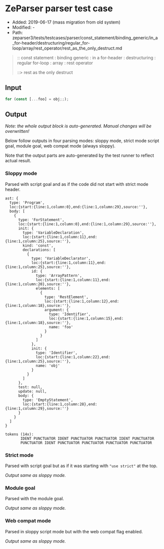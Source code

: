 # ZeParser parser test case

- Added: 2019-06-17 (mass migration from old system)
- Modified: -
- Path: zeparser3/tests/testcases/parser/const_statement/binding_generic/in_a_for-header/destructuring/regular_for-loop/array/rest_operator/rest_as_the_only_destruct.md

> :: const statement : binding generic : in a for-header : destructuring : regular for-loop : array : rest operator
>
> ::> rest as the only destruct

## Input

`````js
for (const [...foo] = obj;;);
`````

## Output

_Note: the whole output block is auto-generated. Manual changes will be overwritten!_

Below follow outputs in four parsing modes: sloppy mode, strict mode script goal, module goal, web compat mode (always sloppy).

Note that the output parts are auto-generated by the test runner to reflect actual result.

### Sloppy mode

Parsed with script goal and as if the code did not start with strict mode header.

`````
ast: {
  type: 'Program',
  loc:{start:{line:1,column:0},end:{line:1,column:29},source:''},
  body: [
    {
      type: 'ForStatement',
      loc:{start:{line:1,column:0},end:{line:1,column:29},source:''},
      init: {
        type: 'VariableDeclaration',
        loc:{start:{line:1,column:11},end:{line:1,column:25},source:''},
        kind: 'const',
        declarations: [
          {
            type: 'VariableDeclarator',
            loc:{start:{line:1,column:11},end:{line:1,column:25},source:''},
            id: {
              type: 'ArrayPattern',
              loc:{start:{line:1,column:11},end:{line:1,column:20},source:''},
              elements: [
                {
                  type: 'RestElement',
                  loc:{start:{line:1,column:12},end:{line:1,column:18},source:''},
                  argument: {
                    type: 'Identifier',
                    loc:{start:{line:1,column:15},end:{line:1,column:18},source:''},
                    name: 'foo'
                  }
                }
              ]
            },
            init: {
              type: 'Identifier',
              loc:{start:{line:1,column:22},end:{line:1,column:25},source:''},
              name: 'obj'
            }
          }
        ]
      },
      test: null,
      update: null,
      body: {
        type: 'EmptyStatement',
        loc:{start:{line:1,column:28},end:{line:1,column:29},source:''}
      }
    }
  ]
}

tokens (14x):
       IDENT PUNCTUATOR IDENT PUNCTUATOR PUNCTUATOR IDENT PUNCTUATOR
       PUNCTUATOR IDENT PUNCTUATOR PUNCTUATOR PUNCTUATOR PUNCTUATOR
`````

### Strict mode

Parsed with script goal but as if it was starting with `"use strict"` at the top.

_Output same as sloppy mode._

### Module goal

Parsed with the module goal.

_Output same as sloppy mode._

### Web compat mode

Parsed in sloppy script mode but with the web compat flag enabled.

_Output same as sloppy mode._
